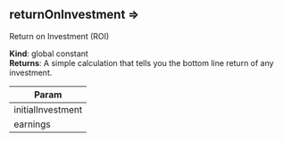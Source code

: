 
## returnOnInvestment ⇒
Return on Investment (ROI)

**Kind**: global constant  
**Returns**: A simple calculation that tells you the bottom line
 return of any investment.  

| Param |
| --- |
| initialInvestment | 
| earnings | 

